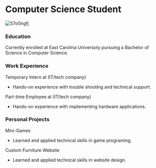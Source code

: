 # Computer Science Student
![57o0ngfj](https://github.com/Carson2001/portfolio/assets/154708874/71029f68-2194-45f3-b40d-e0d1871ba8e0)

### Education
Currently enrolled at East Carolina Universoty pursuing a Bachelor of Science in Computer Science.

### Work Experience
Temporary Intern at (IT/tech company)
- Hands-on experience with trouble shooting and technical support.

Part-time Employee at (IT/tech company)
- Hands-on experience with implementing hardware applications. 
  
### Personal Projects
Mini-Games
- Learned and applied technical skills in game programing.
  
Custom Furniture Website
- Learned and applied technical skills in website design.

